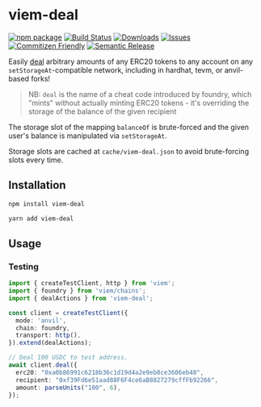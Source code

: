 # viem-deal

[![npm package][npm-img]][npm-url]
[![Build Status][build-img]][build-url]
[![Downloads][downloads-img]][downloads-url]
[![Issues][issues-img]][issues-url]
[![Commitizen Friendly][commitizen-img]][commitizen-url]
[![Semantic Release][semantic-release-img]][semantic-release-url]

Easily [deal](https://book.getfoundry.sh/cheatcodes/deal) arbitrary amounts of any ERC20 tokens to any account on any `setStorageAt`-compatible network, including in hardhat, tevm, or anvil-based forks!

> NB: `deal` is the name of a cheat code introduced by foundry, which "mints" without actually minting ERC20 tokens - it's overriding the storage of the balance of the given recipient

The storage slot of the mapping `balanceOf` is brute-forced and the given user's balance is manipulated via `setStorageAt`.

Storage slots are cached at `cache/viem-deal.json` to avoid brute-forcing slots every time.

## Installation

```bash
npm install viem-deal
```

```bash
yarn add viem-deal
```

## Usage

### Testing

```typescript
import { createTestClient, http } from 'viem';
import { foundry } from 'viem/chains';
import { dealActions } from 'viem-deal';

const client = createTestClient({
  mode: 'anvil',
  chain: foundry,
  transport: http(),
}).extend(dealActions);

// Deal 100 USDC to test address.
await client.deal({
  erc20: "0xa0b86991c6218b36c1d19d4a2e9eb0ce3606eb48",
  recipient: "0xf39Fd6e51aad88F6F4ce6aB8827279cffFb92266",
  amount: parseUnits("100", 6),
});
```


[build-img]: https://github.com/rubilmax/viem-deal/actions/workflows/release.yml/badge.svg
[build-url]: https://github.com/rubilmax/viem-deal/actions/workflows/release.yml
[downloads-img]: https://img.shields.io/npm/dt/viem-deal
[downloads-url]: https://www.npmtrends.com/viem-deal
[npm-img]: https://img.shields.io/npm/v/viem-deal
[npm-url]: https://www.npmjs.com/package/viem-deal
[issues-img]: https://img.shields.io/github/issues/rubilmax/viem-deal
[issues-url]: https://github.com/rubilmax/viem-deal/issues
[codecov-img]: https://codecov.io/gh/rubilmax/viem-deal/branch/main/graph/badge.svg
[codecov-url]: https://codecov.io/gh/rubilmax/viem-deal
[semantic-release-img]: https://img.shields.io/badge/%20%20%F0%9F%93%A6%F0%9F%9A%80-semantic--release-e10079.svg
[semantic-release-url]: https://github.com/semantic-release/semantic-release
[commitizen-img]: https://img.shields.io/badge/commitizen-friendly-brightgreen.svg
[commitizen-url]: http://commitizen.github.io/cz-cli/
